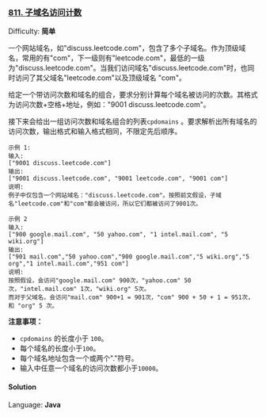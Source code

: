 ### [811\. 子域名访问计数](https://leetcode-cn.com/problems/subdomain-visit-count/)

Difficulty: **简单**


一个网站域名，如"discuss.leetcode.com"，包含了多个子域名。作为顶级域名，常用的有"com"，下一级则有"leetcode.com"，最低的一级为"discuss.leetcode.com"。当我们访问域名"discuss.leetcode.com"时，也同时访问了其父域名"leetcode.com"以及顶级域名 "com"。

给定一个带访问次数和域名的组合，要求分别计算每个域名被访问的次数。其格式为访问次数+空格+地址，例如："9001 discuss.leetcode.com"。

接下来会给出一组访问次数和域名组合的列表`cpdomains` 。要求解析出所有域名的访问次数，输出格式和输入格式相同，不限定先后顺序。

```
示例 1:
输入: 
["9001 discuss.leetcode.com"]
输出: 
["9001 discuss.leetcode.com", "9001 leetcode.com", "9001 com"]
说明: 
例子中仅包含一个网站域名："discuss.leetcode.com"。按照前文假设，子域名"leetcode.com"和"com"都会被访问，所以它们都被访问了9001次。
```

```
示例 2
输入: 
["900 google.mail.com", "50 yahoo.com", "1 intel.mail.com", "5 wiki.org"]
输出: 
["901 mail.com","50 yahoo.com","900 google.mail.com","5 wiki.org","5 org","1 intel.mail.com","951 com"]
说明: 
按照假设，会访问"google.mail.com" 900次，"yahoo.com" 50次，"intel.mail.com" 1次，"wiki.org" 5次。
而对于父域名，会访问"mail.com" 900+1 = 901次，"com" 900 + 50 + 1 = 951次，和 "org" 5 次。
```

**注意事项：**

*   `cpdomains` 的长度小于 `100`。
*   每个域名的长度小于`100`。
*   每个域名地址包含一个或两个"."符号。
*   输入中任意一个域名的访问次数都小于`10000`。


#### Solution

Language: **Java**

```java
​
```